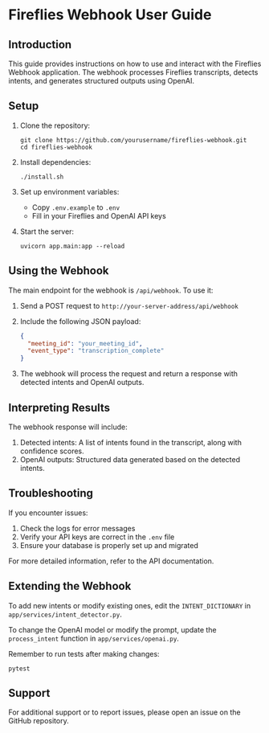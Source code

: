 # Fireflies Webhook User Guide

## Introduction

This guide provides instructions on how to use and interact with the Fireflies Webhook application. The webhook processes Fireflies transcripts, detects intents, and generates structured outputs using OpenAI.

## Setup

1. Clone the repository:
   ```
   git clone https://github.com/yourusername/fireflies-webhook.git
   cd fireflies-webhook
   ```

2. Install dependencies:
   ```
   ./install.sh
   ```

3. Set up environment variables:
   - Copy `.env.example` to `.env`
   - Fill in your Fireflies and OpenAI API keys

4. Start the server:
   ```
   uvicorn app.main:app --reload
   ```

## Using the Webhook

The main endpoint for the webhook is `/api/webhook`. To use it:

1. Send a POST request to `http://your-server-address/api/webhook`
2. Include the following JSON payload:
   ```json
   {
     "meeting_id": "your_meeting_id",
     "event_type": "transcription_complete"
   }
   ```

3. The webhook will process the request and return a response with detected intents and OpenAI outputs.

## Interpreting Results

The webhook response will include:

1. Detected intents: A list of intents found in the transcript, along with confidence scores.
2. OpenAI outputs: Structured data generated based on the detected intents.

## Troubleshooting

If you encounter issues:

1. Check the logs for error messages
2. Verify your API keys are correct in the `.env` file
3. Ensure your database is properly set up and migrated

For more detailed information, refer to the API documentation.

## Extending the Webhook

To add new intents or modify existing ones, edit the `INTENT_DICTIONARY` in `app/services/intent_detector.py`.

To change the OpenAI model or modify the prompt, update the `process_intent` function in `app/services/openai.py`.

Remember to run tests after making changes:
```
pytest
```

## Support

For additional support or to report issues, please open an issue on the GitHub repository.

